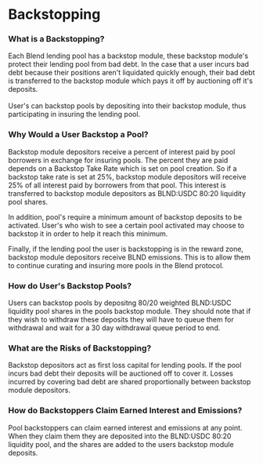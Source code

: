 # Backstopping

### What is a Backstopping?

Each Blend lending pool has a backstop module, these backstop module's protect their lending pool from bad debt. In the case that a user incurs bad debt because their positions aren't liquidated quickly enough, their bad debt is transferred to the backstop module which pays it off by auctioning off it's deposits.\
\
User's can backstop pools by depositing into their backstop module, thus participating in insuring the lending pool.&#x20;

### Why Would a User Backstop a Pool?

Backstop module depositors receive a percent of interest paid by pool borrowers in exchange for insuring pools. The percent they are paid depends on a Backstop Take Rate which is set on pool creation. So if a backstop take rate is set at 25%, backstop module depositors will receive 25% of all interest paid by borrowers from that pool. This interest is transferred to backstop module depositors as BLND:USDC 80:20 liquidity pool shares.

In addition, pool's require a minimum amount of backstop deposits to be activated. User's who wish to see a certain pool activated may choose to backstop it in order to help it reach this minimum.

Finally, if the lending pool the user is backstopping is in the reward zone, backstop module depositors receive BLND emissions. This is to allow them to continue curating and insuring more pools in the Blend protocol.

### How do User's Backstop Pools?

Users can backstop pools by depositng 80/20 weighted BLND:USDC liquidity pool shares in the pools backstop module. They should note that if they wish to withdraw these deposits they will have to queue them for withdrawal and wait for a 30 day withdrawal queue period to end.&#x20;

### What are the Risks of Backstopping?

Backstop depositors act as first loss capital for lending pools. If the pool incurs bad debt their deposits will be auctioned off to cover it. Losses incurred by covering bad debt are shared proportionally between backstop module depositors.&#x20;

### How do Backstoppers Claim Earned Interest and Emissions?

Pool backstoppers can claim earned interest and emissions at any point. When they claim them they are deposited into the BLND:USDC 80:20 liquidity pool, and the shares are added to the users backstop module deposits.&#x20;
